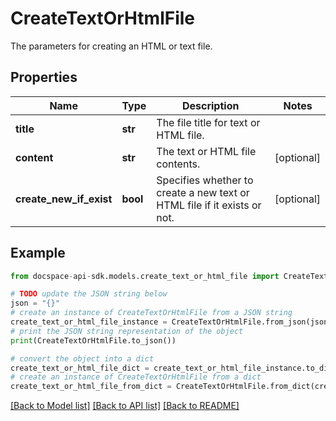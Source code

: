 # CreateTextOrHtmlFile
The parameters for creating an HTML or text file.

## Properties

Name | Type | Description | Notes
------------ | ------------- | ------------- | -------------
**title** | **str** | The file title for text or HTML file. | 
**content** | **str** | The text or HTML file contents. | [optional] 
**create_new_if_exist** | **bool** | Specifies whether to create a new text or HTML file if it exists or not. | [optional] 

## Example

```python
from docspace-api-sdk.models.create_text_or_html_file import CreateTextOrHtmlFile

# TODO update the JSON string below
json = "{}"
# create an instance of CreateTextOrHtmlFile from a JSON string
create_text_or_html_file_instance = CreateTextOrHtmlFile.from_json(json)
# print the JSON string representation of the object
print(CreateTextOrHtmlFile.to_json())

# convert the object into a dict
create_text_or_html_file_dict = create_text_or_html_file_instance.to_dict()
# create an instance of CreateTextOrHtmlFile from a dict
create_text_or_html_file_from_dict = CreateTextOrHtmlFile.from_dict(create_text_or_html_file_dict)
```
[[Back to Model list]](../README.md#documentation-for-models) [[Back to API list]](../README.md#documentation-for-api-endpoints) [[Back to README]](../README.md)


